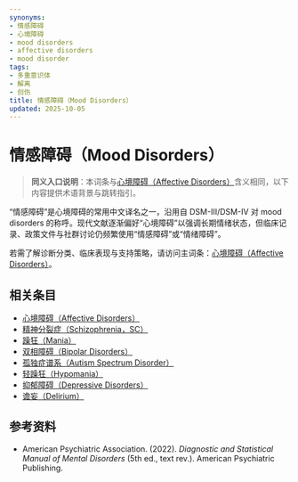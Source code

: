 ```yaml
---
synonyms:
- 情感障碍
- 心境障碍
- mood disorders
- affective disorders
- mood disorder
tags:
- 多重意识体
- 解离
- 创伤
title: 情感障碍（Mood Disorders）
updated: 2025-10-05
---
```


# 情感障碍（Mood Disorders）

> **同义入口说明**：本词条与[心境障碍（Affective Disorders）](/entries/Affective-Disorders.md)含义相同，以下内容提供术语背景与跳转指引。

“情感障碍”是心境障碍的常用中文译名之一，沿用自 DSM-III/DSM-IV 对 mood disorders 的称呼。现代文献逐渐偏好“心境障碍”以强调长期情绪状态，但临床记录、政策文件与社群讨论仍频繁使用“情感障碍”或“情绪障碍”。

若需了解诊断分类、临床表现与支持策略，请访问主词条：[心境障碍（Affective Disorders）](/entries/Affective-Disorders.md)。

## 相关条目

- [心境障碍（Affective Disorders）](/entries/Affective-Disorders.md)
- [精神分裂症（Schizophrenia，SC）](/entries/Schizophrenia-SC.md)
- [躁狂（Mania）](/entries/Mania.md)
- [双相障碍（Bipolar Disorders）](/entries/Bipolar-Disorders.md)
- [孤独症谱系（Autism Spectrum Disorder）](/entries/Autism-Spectrum-Disorder.md)
- [轻躁狂（Hypomania）](/entries/Hypomania.md)
- [抑郁障碍（Depressive Disorders）](/entries/Depressive-Disorders.md)
- [谵妄（Delirium）](/entries/Delirium.md)

## 参考资料

- American Psychiatric Association. (2022). *Diagnostic and Statistical Manual of Mental Disorders* (5th ed., text rev.). American Psychiatric Publishing.
